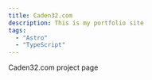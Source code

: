 ```yaml
---
title: Caden32.com
description: This is my portfolio site
tags:
  - "Astro"
  - "TypeScript"
---
```


Caden32.com project page